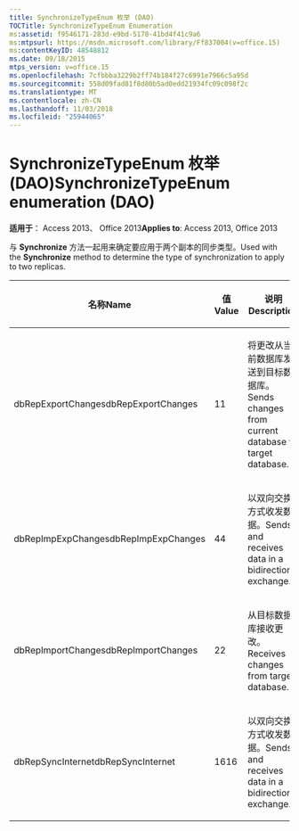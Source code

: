 ```yaml
---
title: SynchronizeTypeEnum 枚举 (DAO)
TOCTitle: SynchronizeTypeEnum Enumeration
ms:assetid: f9546171-283d-e9bd-5178-41bd4f41c9a6
ms:mtpsurl: https://msdn.microsoft.com/library/Ff837004(v=office.15)
ms:contentKeyID: 48548812
ms.date: 09/18/2015
mtps_version: v=office.15
ms.openlocfilehash: 7cfbbba3229b2ff74b184f27c6991e7966c5a95d
ms.sourcegitcommit: 558d09fad81f8d80b5ad0edd21934fc09c098f2c
ms.translationtype: MT
ms.contentlocale: zh-CN
ms.lasthandoff: 11/03/2018
ms.locfileid: "25944065"
---
```

# <a name="synchronizetypeenum-enumeration-dao"></a><span data-ttu-id="ec4ce-102">SynchronizeTypeEnum 枚举 (DAO)</span><span class="sxs-lookup"><span data-stu-id="ec4ce-102">SynchronizeTypeEnum enumeration (DAO)</span></span>


<span data-ttu-id="ec4ce-103">**适用于**： Access 2013、 Office 2013</span><span class="sxs-lookup"><span data-stu-id="ec4ce-103">**Applies to**: Access 2013, Office 2013</span></span>

<span data-ttu-id="ec4ce-104">与 **Synchronize** 方法一起用来确定要应用于两个副本的同步类型。</span><span class="sxs-lookup"><span data-stu-id="ec4ce-104">Used with the **Synchronize** method to determine the type of synchronization to apply to two replicas.</span></span>

<table>
<colgroup>
<col style="width: 33%" />
<col style="width: 33%" />
<col style="width: 33%" />
</colgroup>
<thead>
<tr class="header">
<th><p><span data-ttu-id="ec4ce-105">名称</span><span class="sxs-lookup"><span data-stu-id="ec4ce-105">Name</span></span></p></th>
<th><p><span data-ttu-id="ec4ce-106">值</span><span class="sxs-lookup"><span data-stu-id="ec4ce-106">Value</span></span></p></th>
<th><p><span data-ttu-id="ec4ce-107">说明</span><span class="sxs-lookup"><span data-stu-id="ec4ce-107">Description</span></span></p></th>
</tr>
</thead>
<tbody>
<tr class="odd">
<td><p><span data-ttu-id="ec4ce-108">dbRepExportChanges</span><span class="sxs-lookup"><span data-stu-id="ec4ce-108">dbRepExportChanges</span></span></p></td>
<td><p><span data-ttu-id="ec4ce-109">1</span><span class="sxs-lookup"><span data-stu-id="ec4ce-109">1</span></span></p></td>
<td><p><span data-ttu-id="ec4ce-110">将更改从当前数据库发送到目标数据库。</span><span class="sxs-lookup"><span data-stu-id="ec4ce-110">Sends changes from current database to target database.</span></span></p></td>
</tr>
<tr class="even">
<td><p><span data-ttu-id="ec4ce-111">dbRepImpExpChanges</span><span class="sxs-lookup"><span data-stu-id="ec4ce-111">dbRepImpExpChanges</span></span></p></td>
<td><p><span data-ttu-id="ec4ce-112">4</span><span class="sxs-lookup"><span data-stu-id="ec4ce-112">4</span></span></p></td>
<td><p><span data-ttu-id="ec4ce-113">以双向交换方式收发数据。</span><span class="sxs-lookup"><span data-stu-id="ec4ce-113">Sends and receives data in a bidirectional exchange.</span></span></p></td>
</tr>
<tr class="odd">
<td><p><span data-ttu-id="ec4ce-114">dbRepImportChanges</span><span class="sxs-lookup"><span data-stu-id="ec4ce-114">dbRepImportChanges</span></span></p></td>
<td><p><span data-ttu-id="ec4ce-115">2</span><span class="sxs-lookup"><span data-stu-id="ec4ce-115">2</span></span></p></td>
<td><p><span data-ttu-id="ec4ce-116">从目标数据库接收更改。</span><span class="sxs-lookup"><span data-stu-id="ec4ce-116">Receives changes from target database.</span></span></p></td>
</tr>
<tr class="even">
<td><p><span data-ttu-id="ec4ce-117">dbRepSyncInternet</span><span class="sxs-lookup"><span data-stu-id="ec4ce-117">dbRepSyncInternet</span></span></p></td>
<td><p><span data-ttu-id="ec4ce-118">16</span><span class="sxs-lookup"><span data-stu-id="ec4ce-118">16</span></span></p></td>
<td><p><span data-ttu-id="ec4ce-119">以双向交换方式收发数据。</span><span class="sxs-lookup"><span data-stu-id="ec4ce-119">Sends and receives data in a bidirectional exchange.</span></span></p></td>
</tr>
</tbody>
</table>

